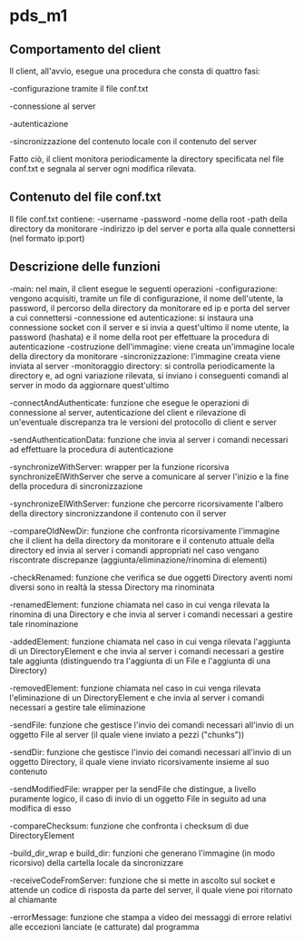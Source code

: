 # pds_m1

## Comportamento del client

Il client, all'avvio, esegue una procedura che consta di quattro fasi:

-configurazione tramite il file conf.txt

-connessione al server

-autenticazione

-sincronizzazione del contenuto locale con il contenuto del server

Fatto ciò, il client monitora periodicamente la directory specificata nel file conf.txt e segnala al server ogni modifica rilevata.

## Contenuto del file conf.txt

Il file conf.txt contiene:
-username
-password
-nome della root
-path della directory da monitorare
-indirizzo ip del server e porta alla quale connettersi (nel formato ip:port)

## Descrizione delle funzioni

-main: nel main, il client esegue le seguenti operazioni
	-configurazione: vengono acquisiti, tramite un file di configurazione, il nome dell'utente, la password, il percorso della directory da monitorare ed ip e 			porta del server a cui connettersi
	-connessione ed autenticazione: si instaura una connessione socket con il server e si invia a quest'ultimo il nome utente, la password (hashata) e il nome 			della root per effettuare la procedura di autenticazione
	-costruzione dell'immagine: viene creata un'immagine locale della directory da monitorare
	-sincronizzazione: l'immagine creata viene inviata al server
	-monitoraggio directory: si controlla periodicamente la directory e, ad ogni variazione rilevata, si inviano i conseguenti comandi al server in modo da 		aggiornare quest'ultimo

-connectAndAuthenticate: funzione che esegue le operazioni di connessione al server, autenticazione del client e rilevazione di un'eventuale discrepanza tra le 	versioni del protocollo di client e server

-sendAuthenticationData: funzione che invia al server i comandi necessari ad effettuare la procedura di autenticazione

-synchronizeWithServer: wrapper per la funzione ricorsiva synchronizeElWithServer che serve a comunicare al server l'inizio e la fine della procedura di 				sincronizzazione

-synchronizeElWithServer: funzione che percorre ricorsivamente l'albero della directory sincronizzandone il contenuto con il server

-compareOldNewDir: funzione che confronta ricorsivamente l'immagine che il client ha della directory da monitorare e il contenuto attuale della directory ed invia al 	server i comandi appropriati nel caso vengano riscontrate discrepanze (aggiunta/eliminazione/rinomina di elementi)

-checkRenamed: funzione che verifica se due oggetti Directory aventi nomi diversi sono in realtà la stessa Directory ma rinominata

-renamedElement: funzione chiamata nel caso in cui venga rilevata la rinomina di una Directory e che invia al server i comandi necessari a gestire tale rinominazione

-addedElement: funzione chiamata nel caso in cui venga rilevata l'aggiunta di un DirectoryElement e che invia al server i comandi necessari a gestire tale aggiunta 		(distinguendo tra l'aggiunta di un File e l'aggiunta di una Directory)

-removedElement: funzione chiamata nel caso in cui venga rilevata l'eliminazione di un DirectoryElement e che invia al server i comandi necessari a gestire tale 	eliminazione

-sendFile: funzione che gestisce l'invio dei comandi necessari all'invio di un oggetto File al server (il quale viene inviato a pezzi ("chunks"))

-sendDir: funzione che gestisce l'invio dei comandi necessari all'invio di un oggetto Directory, il quale viene inviato ricorsivamente insieme al suo contenuto

-sendModifiedFile: wrapper per la sendFile che distingue, a livello puramente logico, il caso di invio di un oggetto File in seguito ad una modifica di esso

-compareChecksum: funzione che confronta i checksum di due DirectoryElement

-build_dir_wrap e build_dir: funzioni che generano l'immagine (in modo ricorsivo) della cartella locale da sincronizzare

-receiveCodeFromServer: funzione che si mette in ascolto sul socket e attende un codice di risposta da parte del server, il quale viene poi ritornato al chiamante

-errorMessage: funzione che stampa a video dei messaggi di errore relativi alle eccezioni lanciate (e catturate) dal programma

